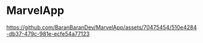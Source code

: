 # MarvelApp




https://github.com/BaranBaranDev/MarvelApp/assets/70475454/510e4284-db37-479c-981e-ecfe54a77123

